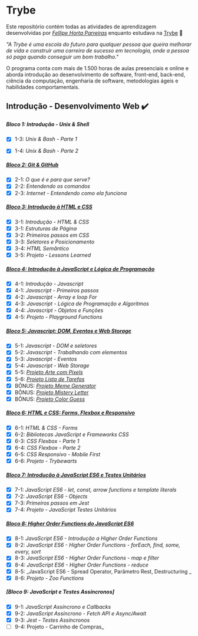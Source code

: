 # Trybe

Este repositório contém todas as atividades de aprendizagem desenvolvidas por _[Fellipe Horta Parreiras](https://fhparreiras.github.io/)_ enquanto estudava na [Trybe](https://www.betrybe.com/) :rocket:

_"A Trybe é uma escola do futuro para qualquer pessoa que queira melhorar de vida e construir uma carreira de sucesso em tecnologia, onde a pessoa só paga quando conseguir um bom trabalho."_

O programa conta com mais de 1.500 horas de aulas presenciais e online e aborda introdução ao desenvolvimento de software, front-end, back-end, ciência da computação, engenharia de software, metodologias ágeis e habilidades comportamentais.

## Introdução - Desenvolvimento Web ✔️

##### Bloco 1: Introdução - Unix & Shell

- [x] 1-3: _Unix & Bash - Parte 1_
- [x] 1-4: _Unix & Bash - Parte 2_


##### [Bloco 2: Git & GitHub](https://github.com/fhparreiras/trybe-exercicios/tree/master/trybe-exercicios/1-Fundamentos/bloco-02-git-github-e-internet)

- [x] 2-1: _O que é e para que serve?_
- [x] 2-2: _Entendendo os comandos_
- [x] 2-3: _Internet - Entendendo como ela funciona_

##### [Bloco 3: Introdução à HTML e CSS](https://github.com/fhparreiras/trybe-exercicios/tree/master/trybe-exercicios/1-Fundamentos/bloco-03-introducao-a-html-e-css/3.1-html-css-estruturasde-pagina)

- [x] 3-1: _Introdução - HTML & CSS_
- [x] 3-1: _Estruturas de Página_
- [x] 3-2: _Primeiros passos em CSS_
- [x] 3-3: _Seletores e Posicionamento_
- [x] 3-4: _HTML Semântico_
- [x] 3-5: _Projeto - Lessons Learned_

##### [Bloco 4: Introdução à JavaScript e Lógica de Programação](https://github.com/fhparreiras/trybe-exercicios/tree/master/trybe-exercicios/1-Fundamentos/bloco-04-introducao-a-javascript-e-logica-de-programacao)

- [x] 4-1: _Introdução - Javascript_
- [x] 4-1: _Javascript - Primeiros passos_
- [x] 4-2: _Javascript - Array e loop For_
- [x] 4-3: _Javascript - Lógica de Programação e Algoritmos_
- [x] 4-4: _Javascript - Objetos e Funções_
- [x] 4-5: _Projeto - Playground Functions_

##### [Bloco 5: Javascript: DOM, Eventos e Web Storage](https://github.com/fhparreiras/trybe-exercicios/tree/master/trybe-exercicios/1-Fundamentos/bloco-05-javascript-dom-eventos-e-web-storage)

- [x] 5-1: _Javascript - DOM e seletores_
- [x] 5-2: _Javascript - Trabalhando com elementos_
- [x] 5-3: _Javascript - Eventos_
- [x] 5-4: _Javascript - Web Storage_
- [x] 5-5: _[Projeto Arte com Pixels](https://fhparreiras.github.io/pixels-art/index.html)_
- [x] 5-6: _[Projeto Lista de Tarefas](https://fhparreiras.github.io/to-do-list/index.html)_
- [x] BÔNUS: _[Projeto Meme Generator](https://fhparreiras.github.io/meme-generator/index.html)_
- [x] BÔNUS: _[Projeto Mistery Letter](https://fhparreiras.github.io/mistery-letter/index.html)_
- [x] BÔNUS: _[Projeto Color Guess](https://fhparreiras.github.io/color-guess/index.html)_

##### [Bloco 6: HTML e CSS: Forms, Flexbox e Responsivo](https://github.com/fhparreiras/trybe-exercicios/tree/master/trybe-exercicios/1-Fundamentos/bloco-06-htmls-e-css-forms-flexbox-e-responsivo)

- [x] 6-1: _HTML & CSS - Forms_
- [x] 6-2: _Bibliotecas JavaScript e Frameworks CSS_
- [x] 6-3: _CSS Flexbox - Parte 1_
- [x] 6-4: _CSS Flexbox - Parte 2_
- [x] 6-5: _CSS Responsivo - Mobile First_
- [x] 6-6: _Projeto - Trybewarts_ 

##### [Bloco 7: Introdução à JavaScript ES6 e Testes Unitários](https://github.com/fhparreiras/trybe-exercicios/tree/master/trybe-exercicios/1-Fundamentos/bloco-07-introducao-a-javascript-es6-e-testes-unitarios)

- [x] 7-1: _JavaScript ES6 - let, const, arrow functions e template literals_
- [x] 7-2: _JavaScript ES6 - Objects_
- [x] 7-3: _Primeiros passos em Jest_
- [x] 7-4: _Projeto - JavaScript Testes Unitários_

##### [Bloco 8: Higher Order Functions do JavaScript ES6](https://github.com/fhparreiras/trybe-exercicios/tree/master/trybe-exercicios/1-Fundamentos/bloco-08-higher-order-functions-do-javascript-es6)

- [x] 8-1: _JavaScript ES6 - Introdução a Higher Order Functions_
- [x] 8-2: _JavaScript ES6 - Higher Order Functions - forEach, find, some, every, sort_
- [x] 8-3: _JavaScript ES6 - Higher Order Functions - map e filter_
- [x] 8-4: _JavaScript ES6 - Higher Order Functions - reduce_
- [x] 8-5: _JavaScript ES6 - Spread Operator, Parâmetro Rest, Destructuring _
- [x] 8-6: _Projeto - Zoo Functions_

##### [Bloco 9: JavaScript e Testes Assíncronos]

- [x] 9-1: _JavaScript Assíncrono e Callbacks_
- [x] 9-2: _JavaScript Assíncrono - Fetch API e Async/Await_
- [x] 9-3: _Jest - Testes Assíncronos_
- [ ] 9-4: Projeto - Carrinho de Compras_

